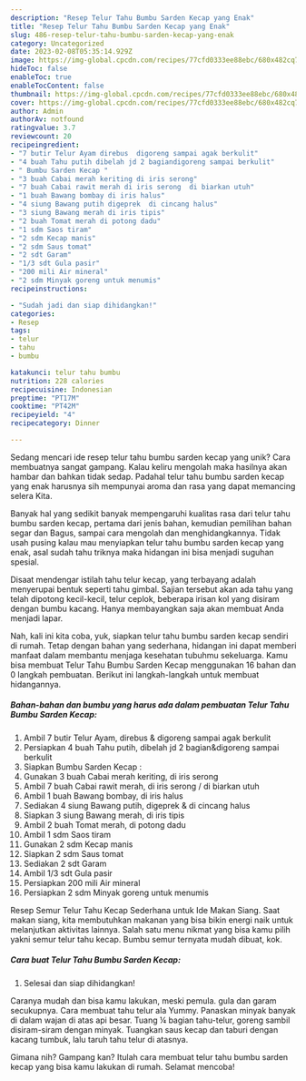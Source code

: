 ```yaml
---
description: "Resep Telur Tahu Bumbu Sarden Kecap yang Enak"
title: "Resep Telur Tahu Bumbu Sarden Kecap yang Enak"
slug: 486-resep-telur-tahu-bumbu-sarden-kecap-yang-enak
category: Uncategorized
date: 2023-02-08T05:35:14.929Z
image: https://img-global.cpcdn.com/recipes/77cfd0333ee88ebc/680x482cq70/telur-tahu-bumbu-sarden-kecap-foto-resep-utama.jpg
hideToc: false
enableToc: true
enableTocContent: false
thumbnail: https://img-global.cpcdn.com/recipes/77cfd0333ee88ebc/680x482cq70/telur-tahu-bumbu-sarden-kecap-foto-resep-utama.jpg
cover: https://img-global.cpcdn.com/recipes/77cfd0333ee88ebc/680x482cq70/telur-tahu-bumbu-sarden-kecap-foto-resep-utama.jpg
author: Admin
authorAv: notfound
ratingvalue: 3.7
reviewcount: 20
recipeingredient:
- "7 butir Telur Ayam direbus  digoreng sampai agak berkulit"
- "4 buah Tahu putih dibelah jd 2 bagiandigoreng sampai berkulit"
- " Bumbu Sarden Kecap "
- "3 buah Cabai merah keriting di iris serong"
- "7 buah Cabai rawit merah di iris serong  di biarkan utuh"
- "1 buah Bawang bombay di iris halus"
- "4 siung Bawang putih digeprek  di cincang halus"
- "3 siung Bawang merah di iris tipis"
- "2 buah Tomat merah di potong dadu"
- "1 sdm Saos tiram"
- "2 sdm Kecap manis"
- "2 sdm Saus tomat"
- "2 sdt Garam"
- "1/3 sdt Gula pasir"
- "200 mili Air mineral"
- "2 sdm Minyak goreng untuk menumis"
recipeinstructions:

- "Sudah jadi dan siap dihidangkan!"
categories:
- Resep
tags:
- telur
- tahu
- bumbu

katakunci: telur tahu bumbu 
nutrition: 228 calories
recipecuisine: Indonesian
preptime: "PT17M"
cooktime: "PT42M"
recipeyield: "4"
recipecategory: Dinner

---
```





Sedang mencari ide resep telur tahu bumbu sarden kecap yang unik? Cara membuatnya sangat gampang. Kalau keliru mengolah maka hasilnya akan hambar dan bahkan tidak sedap. Padahal telur tahu bumbu sarden kecap yang enak harusnya sih mempunyai aroma dan rasa yang dapat memancing selera Kita.





Banyak hal yang sedikit banyak mempengaruhi kualitas rasa dari telur tahu bumbu sarden kecap, pertama dari jenis bahan, kemudian pemilihan bahan segar dan Bagus, sampai cara mengolah dan menghidangkannya. Tidak usah pusing kalau mau menyiapkan telur tahu bumbu sarden kecap yang enak,      asal sudah tahu triknya maka hidangan ini bisa menjadi suguhan spesial.














Disaat mendengar istilah tahu telur kecap, yang terbayang adalah menyerupai bentuk seperti tahu gimbal. Sajian tersebut akan ada tahu yang telah dipotong kecil-kecil, telur ceplok, beberapa irisan kol yang disiram dengan bumbu kacang. Hanya membayangkan saja akan membuat Anda menjadi lapar.






Nah, kali ini kita coba, yuk, siapkan telur tahu bumbu sarden kecap sendiri di rumah. Tetap dengan bahan yang sederhana, hidangan ini dapat memberi manfaat dalam membantu menjaga kesehatan tubuhmu sekeluarga. Kamu bisa membuat Telur Tahu Bumbu Sarden Kecap menggunakan 16 bahan dan 0 langkah pembuatan. Berikut ini langkah-langkah untuk membuat hidangannya.

<!--inarticleads1-->

##### Bahan-bahan dan bumbu yang harus ada dalam pembuatan Telur Tahu Bumbu Sarden Kecap:

1. Ambil 7 butir Telur Ayam, direbus &amp; digoreng sampai agak berkulit
1. Persiapkan 4 buah Tahu putih, dibelah jd 2 bagian&amp;digoreng sampai berkulit
1. Siapkan  Bumbu Sarden Kecap :
1. Gunakan 3 buah Cabai merah keriting, di iris serong
1. Ambil 7 buah Cabai rawit merah, di iris serong / di biarkan utuh
1. Ambil 1 buah Bawang bombay, di iris halus
1. Sediakan 4 siung Bawang putih, digeprek &amp; di cincang halus
1. Siapkan 3 siung Bawang merah, di iris tipis
1. Ambil 2 buah Tomat merah, di potong dadu
1. Ambil 1 sdm Saos tiram
1. Gunakan 2 sdm Kecap manis
1. Siapkan 2 sdm Saus tomat
1. Sediakan 2 sdt Garam
1. Ambil 1/3 sdt Gula pasir
1. Persiapkan 200 mili Air mineral
1. Persiapkan 2 sdm Minyak goreng untuk menumis


Resep Semur Telur Tahu Kecap Sederhana untuk Ide Makan Siang. Saat makan siang, kita membutuhkan makanan yang bisa bikin energi naik untuk melanjutkan aktivitas lainnya. Salah satu menu nikmat yang bisa kamu pilih yakni semur telur tahu kecap. Bumbu semur ternyata mudah dibuat, kok. 

<!--inarticleads2-->

##### Cara buat Telur Tahu Bumbu Sarden Kecap:


1. Selesai dan siap dihidangkan!

Caranya mudah dan bisa kamu lakukan, meski pemula. gula dan garam secukupnya. Cara membuat tahu telur ala Yummy. Panaskan minyak banyak di dalam wajan di atas api besar. Tuang ¼ bagian tahu-telur, goreng sambil disiram-siram dengan minyak. Tuangkan saus kecap dan taburi dengan kacang tumbuk, lalu taruh tahu telur di atasnya. 

Gimana nih? Gampang kan? Itulah cara membuat telur tahu bumbu sarden kecap yang bisa kamu lakukan di rumah. Selamat mencoba!
